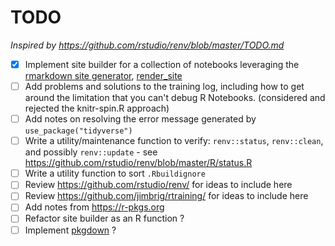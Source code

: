# TODO

*Inspired by <https://github.com/rstudio/renv/blob/master/TODO.md>*

- [x] Implement site builder for a collection of notebooks leveraging the [rmarkdown site generator](https://bookdown.org/yihui/rmarkdown/rmarkdown-site.html), [render_site](https://rdrr.io/cran/rmarkdown/man/render_site.html)
- [ ] Add problems and solutions to the training log, including how to get around the limitation that you can't debug R Notebooks. (considered and rejected the knitr-spin.R approach)
- [ ] Add notes on resolving the error message generated by `use_package("tidyverse")`
- [ ] Write a utility/maintenance function to verify: `renv::status`, `renv::clean`, and possibly `renv::update` - see <https://github.com/rstudio/renv/blob/master/R/status.R>
- [ ] Write a utility function to sort `.Rbuildignore`
- [ ] Review <https://github.com/rstudio/renv/> for ideas to include here
- [ ] Review <https://github.com/jimbrig/rtraining/> for ideas to include here
- [ ] Add notes from <https://r-pkgs.org> 
- [ ] Refactor site builder as an R function ?
- [ ] Implement [pkgdown](https://pkgdown.r-lib.org) ?
